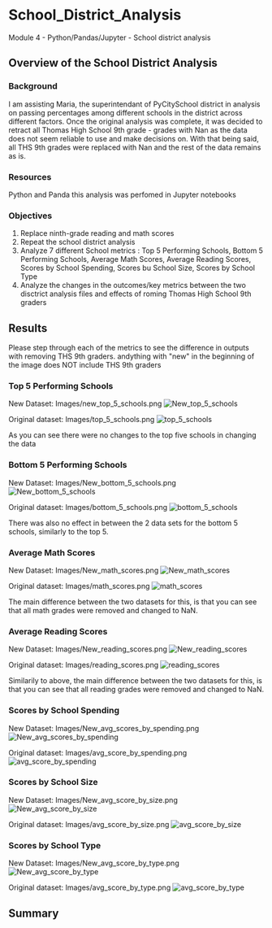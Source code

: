 # School_District_Analysis
Module 4 - Python/Pandas/Jupyter - School district analysis

## Overview of the School District Analysis
### Background
I am assisting Maria, the superintendant of PyCitySchool district in analysis on passing percentages among different schools in the district across different factors.
Once the original analysis was complete, it was decided to retract all Thomas High School 9th grade - grades with Nan as the data does not seem reliable to use and make decisions on.
With that being said, all THS 9th grades were replaced with Nan and the rest of the data remains as is.

### Resources
Python and Panda
this analysis was perfomed in Jupyter notebooks

### Objectives
1. Replace ninth-grade reading and math scores
2. Repeat the school district analysis
3. Analyze 7 different School metrics : Top 5 Performing Schools, Bottom 5 Performing Schools, Average Math Scores, Average Reading Scores, Scores by School Spending, Scores bu School Size, Scores by School Type
4. Analyze the changes in the outcomes/key metrics between the two disctrict analysis files and effects of roming Thomas High School 9th graders

## Results
Please step through each of the metrics to see the difference in outputs with removing THS 9th graders. andything with "new" in the beginning of the image does NOT include THS 9th graders

### Top 5 Performing Schools
New Dataset: Images/new_top_5_schools.png
![New_top_5_schools](https://user-images.githubusercontent.com/94019661/149845376-be40fb5d-464e-4b24-870c-20831bd237f7.png)

Original dataset: Images/top_5_schools.png
![top_5_schools](https://user-images.githubusercontent.com/94019661/149845426-f65b6d4d-1227-4177-add0-c4eb5f90671a.png)

As you can see there were no changes to the top five schools in changing the data

### Bottom 5 Performing Schools
New Dataset: Images/New_bottom_5_schools.png
![New_bottom_5_schools](https://user-images.githubusercontent.com/94019661/149845452-85a2a115-0649-436f-89d9-b734a053647d.png)

Original dataset: Images/bottom_5_schools.png
![bottom_5_schools](https://user-images.githubusercontent.com/94019661/149845481-4543ff0d-22df-4141-850c-320172f8fc53.png)

There was also no effect in between the 2 data sets for the bottom 5 schools, similarly to the top 5.

### Average Math Scores
New Dataset: Images/New_math_scores.png
![New_math_scores](https://user-images.githubusercontent.com/94019661/149845509-7a686548-de7e-4805-99da-54371d03fc56.png)

Original dataset: Images/math_scores.png
![math_scores](https://user-images.githubusercontent.com/94019661/149845582-8a7d2550-91ea-4be8-a585-14ca8d92f8a0.png)

The main difference between the two datasets for this, is that you can see that all math grades were removed and changed to NaN.

### Average Reading Scores
New Dataset: Images/New_reading_scores.png
![New_reading_scores](https://user-images.githubusercontent.com/94019661/149845527-a6ed46fe-e97a-447b-9338-02c09c575341.png)

Original dataset: Images/reading_scores.png
![reading_scores](https://user-images.githubusercontent.com/94019661/149845620-2e81ebc2-a23e-4bac-aa9c-bf205f173037.png)

Similarily to above, the main difference between the two datasets for this, is that you can see that all reading grades were removed and changed to NaN.

### Scores by School Spending
New Dataset: Images/New_avg_scores_by_spending.png
![New_avg_scores_by_spending](https://user-images.githubusercontent.com/94019661/149846428-030ea2a2-30e3-4fbb-afe5-9bd31e98b855.png)

Original dataset: Images/avg_score_by_spending.png
![avg_score_by_spending](https://user-images.githubusercontent.com/94019661/149845653-cdf9e4ef-c546-4e30-8e20-f05ad0092894.png)


### Scores by School Size
New Dataset: Images/New_avg_score_by_size.png
![New_avg_score_by_size](https://user-images.githubusercontent.com/94019661/149845553-f00788e1-c7de-4afa-991b-aabcf656f0cc.png)

Original dataset: Images/avg_score_by_size.png
![avg_score_by_size](https://user-images.githubusercontent.com/94019661/149845641-eb35b26a-ed30-4873-86a0-71f198267712.png)


### Scores by School Type
New Dataset: Images/New_avg_score_by_type.png
![New_avg_score_by_type](https://user-images.githubusercontent.com/94019661/149845558-80a4ff20-b9e7-4b12-83bf-50446f0d16fd.png)

Original dataset: Images/avg_score_by_type.png
![avg_score_by_type](https://user-images.githubusercontent.com/94019661/149845659-0361a78b-8f3f-4262-971a-a8b071afd5d6.png)


## Summary
